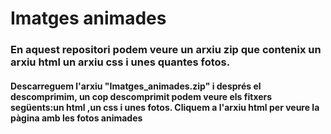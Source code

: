 # Imatges animades

### En aquest repositori podem veure un arxiu zip que contenix un arxiu html un arxiu css i unes quantes fotos.

#### Descarreguem l'arxiu "Imatges_animades.zip" i després el descomprimim, un cop descomprimit podem veure els fitxers següents:un html ,un css i unes fotos. Cliquem a l'arxiu html per veure la pàgina amb les fotos animades
